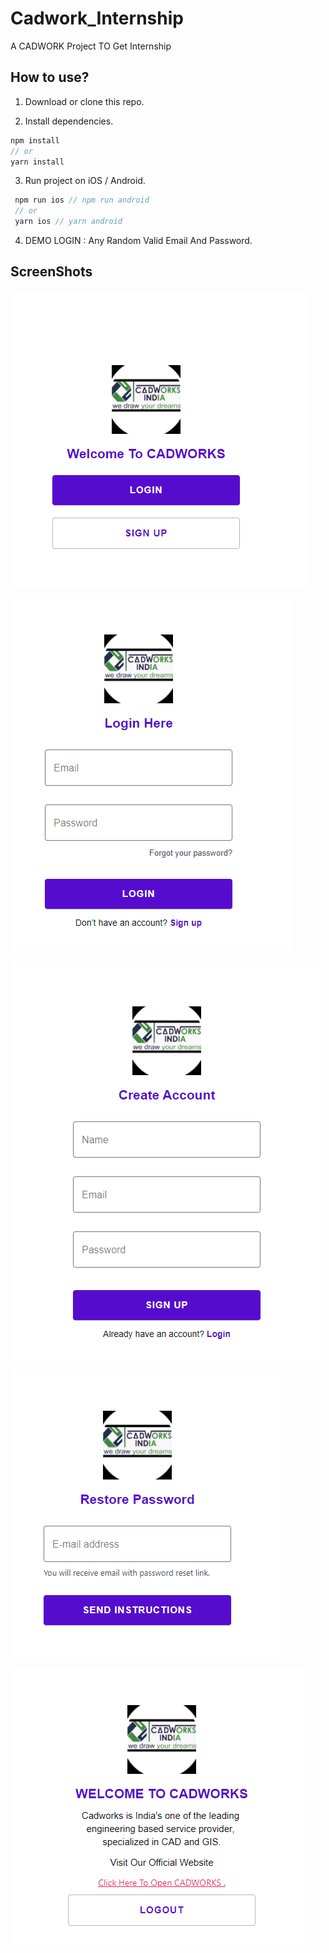 # Cadwork_Internship
 A CADWORK Project TO Get Internship

## How to use?

1. Download or clone this repo.

2. Install dependencies.

```js
npm install
// or
yarn install
```

3. Run project on iOS / Android.

```js
 npm run ios // npm run android
 // or
 yarn ios // yarn android
```
4. DEMO LOGIN : Any Random Valid Email And Password.


## ScreenShots

![alt text](https://github.com/mk-knight23/Cadwork_Internship/blob/main/Screenshots/23.png?raw=true)

![alt text](https://github.com/mk-knight23/Cadwork_Internship/blob/main/Screenshots/24.png?raw=true)

![alt text](https://github.com/mk-knight23/Cadwork_Internship/blob/main/Screenshots/25.png?raw=true)

![alt text](https://github.com/mk-knight23/Cadwork_Internship/blob/main/Screenshots/26.png?raw=true)

![alt text](https://github.com/mk-knight23/Cadwork_Internship/blob/main/Screenshots/27.png?raw=true)

